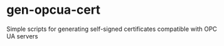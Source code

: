 # gen-opcua-cert
Simple scripts for generating self-signed certificates compatible with OPC UA servers
